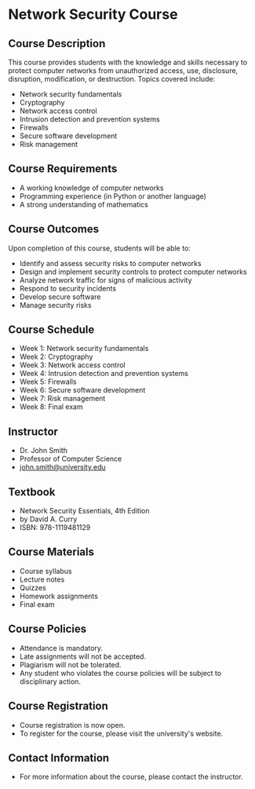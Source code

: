 # Network Security Course

## Course Description

This course provides students with the knowledge and skills necessary to protect computer networks from unauthorized access, use, disclosure, disruption, modification, or destruction. Topics covered include:

* Network security fundamentals
* Cryptography
* Network access control
* Intrusion detection and prevention systems
* Firewalls
* Secure software development
* Risk management

## Course Requirements

* A working knowledge of computer networks
* Programming experience (in Python or another language)
* A strong understanding of mathematics

## Course Outcomes

Upon completion of this course, students will be able to:

* Identify and assess security risks to computer networks
* Design and implement security controls to protect computer networks
* Analyze network traffic for signs of malicious activity
* Respond to security incidents
* Develop secure software
* Manage security risks

## Course Schedule

* Week 1: Network security fundamentals
* Week 2: Cryptography
* Week 3: Network access control
* Week 4: Intrusion detection and prevention systems
* Week 5: Firewalls
* Week 6: Secure software development
* Week 7: Risk management
* Week 8: Final exam

## Instructor

* Dr. John Smith
* Professor of Computer Science
* john.smith@university.edu

## Textbook

* Network Security Essentials, 4th Edition
* by David A. Curry
* ISBN: 978-1119481129

## Course Materials

* Course syllabus
* Lecture notes
* Quizzes
* Homework assignments
* Final exam

## Course Policies

* Attendance is mandatory.
* Late assignments will not be accepted.
* Plagiarism will not be tolerated.
* Any student who violates the course policies will be subject to disciplinary action.

## Course Registration

* Course registration is now open.
* To register for the course, please visit the university's website.

## Contact Information

* For more information about the course, please contact the instructor.
